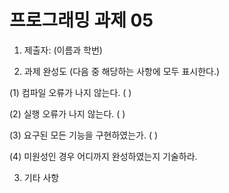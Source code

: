# 프로그래밍 과제 05

1. 제출자:   (이름과 학번)

2. 과제 완성도 (다음 중 해당하는 사항에 모두 표시한다.)

(1) 컴파일 오류가 나지 않는다. (    )

(2) 실행 오류가 나지 않는다. (    )

(3) 요구된 모든 기능을 구현하였는가. (     )

(4) 미원성인 경우 어디까지 완성하였는지 기술하라.

3. 기타 사항 
